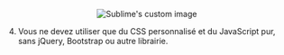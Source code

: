 <p align="center">
  <img src="/img/P10_FullLogo.png?raw=true" alt="Sublime's custom image"/>
</p>

4. Vous ne devez utiliser que du CSS personnalisé et du JavaScript pur, sans jQuery, Bootstrap ou autre librairie.
